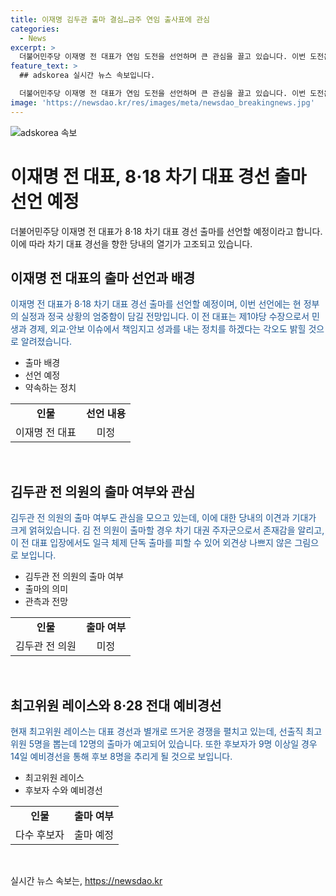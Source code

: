 ```yaml
---
title: 이재명 김두관 출마 결심…금주 연임 출사표에 관심
categories:
  - News
excerpt: >
  더불어민주당 이재명 전 대표가 연임 도전을 선언하며 큰 관심을 끌고 있습니다. 이번 도전은 현 정부의 엄중한 상황을 짚고 책임 있는 정치를 약속하고 있습니다. 또한 김두관 전 의원의 출마 여부도 주목받고 있으며, 전당대회에서 뜨거운 최고위원 레이스가 예상되고 있습니다. 현재까지 출마를 선언한 인사는 12명으로, 후보자가 9명 이상이면 14일 예비경선이 예상되고 있습니다.
feature_text: >
  ## adskorea 실시간 뉴스 속보입니다.

  더불어민주당 이재명 전 대표가 연임 도전을 선언하며 큰 관심을 끌고 있습니다. 이번 도전은 현 정부의 엄중한 상황을 짚고 책임 있는 정치를 약속하고 있습니다. 또한 김두관 전 의원의 출마 여부도 주목받고 있으며, 전당대회에서 뜨거운 최고위원 레이스가 예상되고 있습니다. 현재까지 출마를 선언한 인사는 12명으로, 후보자가 9명 이상이면 14일 예비경선이 예상되고 있습니다.
image: 'https://newsdao.kr/res/images/meta/newsdao_breakingnews.jpg'
---
```


<p><img src="https://newsdao.kr/res/images/meta/newsdao_breakingnews.jpg" alt="adskorea 속보" /></p>

<h1> 이재명 전 대표, 8·18 차기 대표 경선 출마 선언 예정 </h1>

<p data-ke-size="size16">더불어민주당 이재명 전 대표가 8·18 차기 대표 경선 출마를 선언할 예정이라고 합니다. 이에 따라 차기 대표 경선을 향한 당내의 열기가 고조되고 있습니다.</p>

<h2 data-ke-size="size26">이재명 전 대표의 출마 선언과 배경</h2>

<p><span style="color: #1a5490;">이재명 전 대표가 8·18 차기 대표 경선 출마를 선언할 예정이며, 이번 선언에는 현 정부의 실정과 정국 상황의 엄중함이 담길 전망입니다. 이 전 대표는 제1야당 수장으로서 민생과 경제, 외교·안보 이슈에서 책임지고 성과를 내는 정치를 하겠다는 각오도 밝힐 것으로 알려졌습니다.</span></p>

<ul>
  <li>출마 배경</li>
  <li>선언 예정</li>
  <li>약속하는 정치</li>
</ul>

<table>
  <tbody>
    <tr>
      <td style="text-align: center; height: 17px;"><b>인물</b></td>
      <td style="text-align: center; height: 17px;"><b>선언 내용</b></td>
    </tr>
    <tr>
      <td style="text-align: center; height: 17px;">이재명 전 대표</td>
      <td style="text-align: center; height: 17px;">미정</td>
    </tr>
  </tbody>
</table>

<p data-ke-size="size16">&nbsp;</p>

<h2 data-ke-size="size26">김두관 전 의원의 출마 여부와 관심</h2>

<p><span style="color: #1a5490;">김두관 전 의원의 출마 여부도 관심을 모으고 있는데, 이에 대한 당내의 이견과 기대가 크게 얽혀있습니다. 김 전 의원이 출마할 경우 차기 대권 주자군으로서 존재감을 알리고, 이 전 대표 입장에서도 일극 체제 단독 출마를 피할 수 있어 외견상 나쁘지 않은 그림으로 보입니다.</span></p>

<ul>
  <li>김두관 전 의원의 출마 여부</li>
  <li>출마의 의미</li>
  <li>관측과 전망</li>
</ul>

<table>
  <tbody>
    <tr>
      <td style="text-align: center; height: 17px;"><b>인물</b></td>
      <td style="text-align: center; height: 17px;"><b>출마 여부</b></td>
    </tr>
    <tr>
      <td style="text-align: center; height: 17px;">김두관 전 의원</td>
      <td style="text-align: center; height: 17px;">미정</td>
    </tr>
  </tbody>
</table>

<p data-ke-size="size16">&nbsp;</p>

<h2 data-ke-size="size26">최고위원 레이스와 8·28 전대 예비경선</h2>

<p><span style="color: #1a5490;">현재 최고위원 레이스는 대표 경선과 별개로 뜨거운 경쟁을 펼치고 있는데, 선출직 최고위원 5명을 뽑는데 12명의 출마가 예고되어 있습니다. 또한 후보자가 9명 이상일 경우 14일 예비경선을 통해 후보 8명을 추리게 될 것으로 보입니다.</span></p>

<ul>
  <li>최고위원 레이스</li>
  <li>후보자 수와 예비경선</li>
</ul>

<table>
  <tbody>
    <tr>
      <td style="text-align: center; height: 17px;"><b>인물</b></td>
      <td style="text-align: center; height: 17px;"><b>출마 여부</b></td>
    </tr>
    <tr>
      <td style="text-align: center; height: 17px;">다수 후보자</td>
      <td style="text-align: center; height: 17px;">출마 예정</td>
    </tr>
  </tbody>
</table>

<p data-ke-size="size16">&nbsp;</p>
실시간 뉴스 속보는, <a href="https://newsdao.kr" rel="dofollow">https://newsdao.kr</a>


